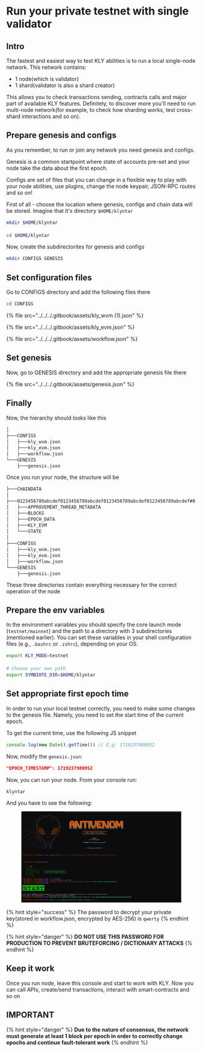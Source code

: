 # Run your private testnet with single validator

## Intro

The fastest and easiest way to test KLY abilities is to run a local single-node network. This network contains:

* 1 node(which is validator)
* 1 shard(validator is also a shard creator)

This allows you to check transactions sending, contracts calls and major part of available KLY features. Definitely, to discover more you'll need to run multi-node network(for example, to check how sharding works, test cross-shard interactions and so on).

## Prepare genesis and configs

As you remember, to run or join any network you need genesis and configs.

Genesis is a common startpoint where state of accounts pre-set and your node take the data about the first epoch.

Configs are set of files that you can change in a flexible way to play with your node abilities, use plugins, change the node keypair, JSON-RPC routes and so on!

First of all - choose the location where genesis, configs and chain data will be stored. Imagine that it's directory `$HOME/klyntar`

```bash
mkdir $HOME/klyntar

cd $HOME/klyntar
```

Now, create the subdirectorites for genesis and configs

```bash
mkdir CONFIGS GENESIS
```

## Set configuration files

Go to CONFIGS directory and add the following files there

```sh
cd CONFIGS
```

{% file src="../../../.gitbook/assets/kly_wvm (1).json" %}

{% file src="../../../.gitbook/assets/kly_evm.json" %}

{% file src="../../../.gitbook/assets/workflow.json" %}

## Set genesis

Now, go to GENESIS directory and add the appropriate genesis file there

{% file src="../../../.gitbook/assets/genesis.json" %}

## Finally

Now, the hierarchy should looks like this

```
│
├───CONFIGS
│   ├───kly_wvm.json
│   ├───kly_evm.json
│   ├───workflow.json
└───GENESIS
    ├───genesis.json
```

Once you run your node, the structure will be

```
├───CHAINDATA
│   ├───0123456789abcdef0123456789abcdef0123456789abcdef0123456789abcdef#0
│   ├───APPROVEMENT_THREAD_METADATA
│   ├───BLOCKS
│   ├───EPOCH_DATA
│   ├───KLY_EVM
│   └───STATE
│
├───CONFIGS
│   ├───kly_wvm.json
│   ├───kly_evm.json
│   ├───workflow.json
└───GENESIS
    ├───genesis.json
```

These three directories contain everything necessary for the correct operation of the node

## Prepare the env variables

In the environment variables you should specify the core launch mode (`testnet/mainnet`) and the path to a directory with 3 subdirectories (mentioned earlier). You can set these variables in your shell configuration files (e.g., `.bashrc` or `.zshrc`), depending on your OS.

```bash
export KLY_MODE=testnet

# Choose your own path
export SYMBIOTE_DIR=$HOME/klyntar
```

## Set appropriate first epoch time

In order to run your local testnet correctly, you need to make some changes to the genesis file. Namely, you need to set the start time of the current epoch.

To get the current time, use the following JS snippet

```javascript
console.log(new Date().getTime()) // E.g: 1719237980952
```

Now, modify the `genesis.json`:

```json
"EPOCH_TIMESTAMP": 1719237980952
```

Now, you can run your node. From your console run:

```
klyntar
```

And you have to see the following:

<figure><img src="../../../.gitbook/assets/image (9) (1) (1).png" alt=""><figcaption></figcaption></figure>

{% hint style="success" %}
The password to decrypt your private key(stored in workflow.json, encrypted by AES-256) is `qwerty`
{% endhint %}

{% hint style="danger" %}
**DO NOT USE THIS PASSWORD FOR PRODUCTION TO PREVENT BRUTEFORCING / DICTIONARY ATTACKS**
{% endhint %}

## Keep it work

Once you run node, leave this console and start to work with KLY. Now you can call APIs, create/send transactions, interact with smart-contracts and so on

## IMPORTANT

{% hint style="danger" %}
**Due to the nature of consensus, the network must generate at least 1 block per epoch in order to correctly change epochs and continue fault-tolerant work**
{% endhint %}
